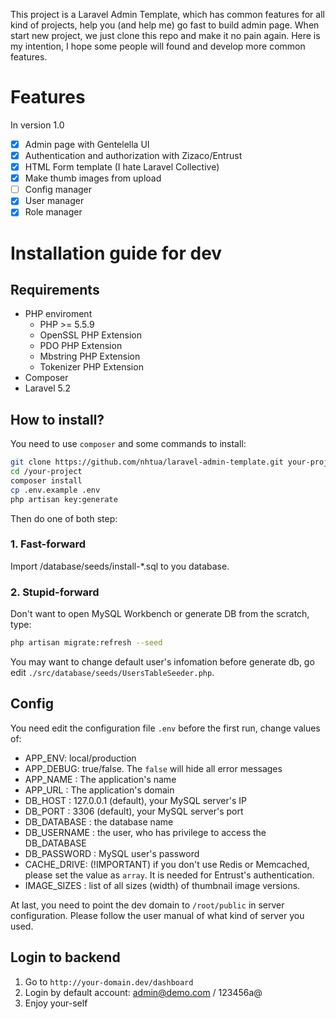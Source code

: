 This project is a Laravel Admin Template, which has common features for all kind of projects, help you (and help me) go fast to build admin page.
When start new project, we just clone this repo and make it no pain again.
Here is my intention, I hope some people will found and develop more common features.

# Features
In version 1.0

- [x] Admin page with Gentelella UI
- [x] Authentication and authorization with Zizaco/Entrust
- [x] HTML Form template (I hate Laravel Collective)
- [x] Make thumb images from upload
- [ ] Config manager
- [x] User manager
- [x] Role manager

# Installation guide for dev

## Requirements
- PHP enviroment
  + PHP >= 5.5.9
  + OpenSSL PHP Extension
  + PDO PHP Extension
  + Mbstring PHP Extension
  + Tokenizer PHP Extension
- Composer
- Laravel 5.2

## How to install?

You need to use `composer` and some commands to install:
```bash
git clone https://github.com/nhtua/laravel-admin-template.git your-project/
cd /your-project
composer install
cp .env.example .env
php artisan key:generate
```
Then do one of both step:

### 1. Fast-forward
Import /database/seeds/install-*.sql to you database.

### 2. Stupid-forward
Don't want to open MySQL Workbench or generate DB from the scratch, type:

```bash
php artisan migrate:refresh --seed
```
You may want to change default user's infomation before generate db, go edit `./src/database/seeds/UsersTableSeeder.php`.

## Config
You need edit the configuration file `.env` before the first run, change values of:
- APP_ENV: local/production
- APP_DEBUG: true/false. The `false` will hide all error messages
- APP_NAME : The application's name
- APP_URL : The application's domain
- DB_HOST : 127.0.0.1 (default), your MySQL server's IP
- DB_PORT : 3306 (default),  your MySQL server's port
- DB_DATABASE : the database name
- DB_USERNAME : the user, who has privilege to access the DB_DATABASE
- DB_PASSWORD : MySQL user's password
- CACHE_DRIVE: (!IMPORTANT) if you don't use Redis or Memcached, please set the value as `array`. It is needed for Entrust's authentication.
- IMAGE_SIZES : list of all sizes (width) of thumbnail image versions.

At last, you need to point the dev domain to `/root/public` in server configuration. Please follow the user manual of what kind of server you used.

## Login to backend
1. Go to `http://your-domain.dev/dashboard`
2. Login by default account: admin@demo.com / 123456a@
3. Enjoy your-self
